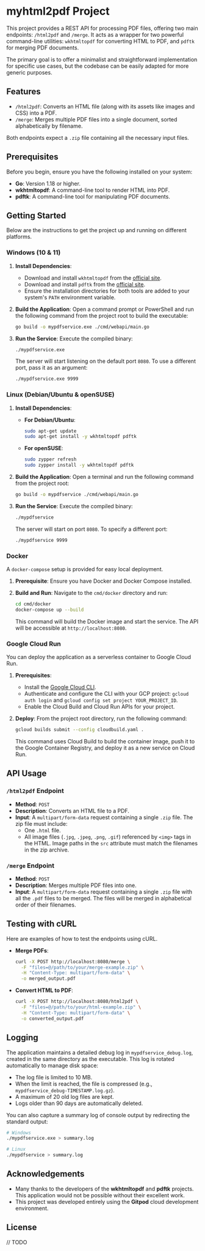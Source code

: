 # myhtml2pdf Project

This project provides a REST API for processing PDF files, offering two main endpoints: `/html2pdf` and `/merge`. It acts as a wrapper for two powerful command-line utilities: `wkhtmltopdf` for converting HTML to PDF, and `pdftk` for merging PDF documents.

The primary goal is to offer a minimalist and straightforward implementation for specific use cases, but the codebase can be easily adapted for more generic purposes.

## Features

-   `/html2pdf`: Converts an HTML file (along with its assets like images and CSS) into a PDF.
-   `/merge`: Merges multiple PDF files into a single document, sorted alphabetically by filename.

Both endpoints expect a `.zip` file containing all the necessary input files.

## Prerequisites

Before you begin, ensure you have the following installed on your system:

-   **Go**: Version 1.18 or higher.
-   **wkhtmltopdf**: A command-line tool to render HTML into PDF.
-   **pdftk**: A command-line tool for manipulating PDF documents.

## Getting Started

Below are the instructions to get the project up and running on different platforms.

### Windows (10 & 11)

1.  **Install Dependencies**:
    -   Download and install `wkhtmltopdf` from the [official site](https://wkhtmltopdf.org/downloads.html).
    -   Download and install `pdftk` from the [official site](https://www.pdflabs.com/tools/pdftk-the-pdf-toolkit/).
    -   Ensure the installation directories for both tools are added to your system's `PATH` environment variable.

2.  **Build the Application**:
    Open a command prompt or PowerShell and run the following command from the project root to build the executable:
    ```sh
    go build -o mypdfservice.exe ./cmd/webapi/main.go
    ```

3.  **Run the Service**:
    Execute the compiled binary:
    ```sh
    ./mypdfservice.exe
    ```
    The server will start listening on the default port `8080`. To use a different port, pass it as an argument:
    ```sh
    ./mypdfservice.exe 9999
    ```

### Linux (Debian/Ubuntu & openSUSE)

1.  **Install Dependencies**:
    -   **For Debian/Ubuntu**:
        ```sh
        sudo apt-get update
        sudo apt-get install -y wkhtmltopdf pdftk
        ```
    -   **For openSUSE**:
        ```sh
        sudo zypper refresh
        sudo zypper install -y wkhtmltopdf pdftk
        ```

2.  **Build the Application**:
    Open a terminal and run the following command from the project root:
    ```sh
    go build -o mypdfservice ./cmd/webapi/main.go
    ```

3.  **Run the Service**:
    Execute the compiled binary:
    ```sh
    ./mypdfservice
    ```
    The server will start on port `8080`. To specify a different port:
    ```sh
    ./mypdfservice 9999
    ```

### Docker

A `docker-compose` setup is provided for easy local deployment.

1.  **Prerequisite**: Ensure you have Docker and Docker Compose installed.

2.  **Build and Run**:
    Navigate to the `cmd/docker` directory and run:
    ```sh
    cd cmd/docker
    docker-compose up --build
    ```
    This command will build the Docker image and start the service. The API will be accessible at `http://localhost:8080`.

### Google Cloud Run

You can deploy the application as a serverless container to Google Cloud Run.

1.  **Prerequisites**:
    -   Install the [Google Cloud CLI](https://cloud.google.com/sdk/docs/install).
    -   Authenticate and configure the CLI with your GCP project: `gcloud auth login` and `gcloud config set project YOUR_PROJECT_ID`.
    -   Enable the Cloud Build and Cloud Run APIs for your project.

2.  **Deploy**:
    From the project root directory, run the following command:
    ```sh
    gcloud builds submit --config cloudbuild.yaml .
    ```
    This command uses Cloud Build to build the container image, push it to the Google Container Registry, and deploy it as a new service on Cloud Run.

## API Usage

### `/html2pdf` Endpoint

-   **Method**: `POST`
-   **Description**: Converts an HTML file to a PDF.
-   **Input**: A `multipart/form-data` request containing a single `.zip` file. The zip file must include:
    -   One `.html` file.
    -   All image files (`.jpg`, `.jpeg`, `.png`, `.gif`) referenced by `<img>` tags in the HTML. Image paths in the `src` attribute must match the filenames in the zip archive.

### `/merge` Endpoint

-   **Method**: `POST`
-   **Description**: Merges multiple PDF files into one.
-   **Input**: A `multipart/form-data` request containing a single `.zip` file with all the `.pdf` files to be merged. The files will be merged in alphabetical order of their filenames.

## Testing with cURL

Here are examples of how to test the endpoints using cURL.

-   **Merge PDFs**:
    ```sh
    curl -X POST http://localhost:8080/merge \
      -F "files=@/path/to/your/merge-example.zip" \
      -H "Content-Type: multipart/form-data" \
      -o merged_output.pdf
    ```

-   **Convert HTML to PDF**:
    ```sh
    curl -X POST http://localhost:8080/html2pdf \
      -F "files=@/path/to/your/html-example.zip" \
      -H "Content-Type: multipart/form-data" \
      -o converted_output.pdf
    ```

## Logging

The application maintains a detailed debug log in `mypdfservice_debug.log`, created in the same directory as the executable. This log is rotated automatically to manage disk space:
-   The log file is limited to 10 MB.
-   When the limit is reached, the file is compressed (e.g., `mypdfservice_debug-TIMESTAMP.log.gz`).
-   A maximum of 20 old log files are kept.
-   Logs older than 90 days are automatically deleted.

You can also capture a summary log of console output by redirecting the standard output:
```sh
# Windows
./mypdfservice.exe > summary.log

# Linux
./mypdfservice > summary.log
```

## Acknowledgements

-   Many thanks to the developers of the **wkhtmltopdf** and **pdftk** projects. This application would not be possible without their excellent work.
-   This project was developed entirely using the **Gitpod** cloud development environment.

## License

// TODO
